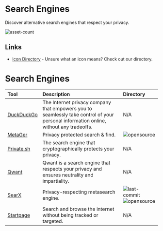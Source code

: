 # Search Engines 

Discover alternative search engines that respect your privacy.

![asset-count](https://img.shields.io/badge/Tools%20%26%20Resources%20Available-6-3c85d4?style=for-the-badge)

## Links <!-- {docsify-ignore} -->

- [Icon Directory](../ICONS.md) - Unsure what an icon means? Check out our directory.

# Search Engines

| Tool | Description | Directory |
| :--- | :--- | :--- |
| [DuckDuckGo](https://duckduckgo.com) | The Internet privacy company that empowers you to seamlessly take control of your personal information online, without any tradeoffs. | N/A |
| [MetaGer](https://metager.org/) | Privacy protected search & find.  | ![opensource](https://raw.githubusercontent.com/0xPGP/SecTools/main/docs/icons/opensource.png) |
| [Private.sh](https://private.sh/) | The search engine that cryptographically protects your privacy. | N/A |
| [Qwant](https://www.qwant.com/) | Qwant is a search engine that respects your privacy and ensures neutrality and impartiality. | N/A |
| [SearX](https://github.com/searx/searx) | Privacy-respecting metasearch engine. | ![last-commit](https://img.shields.io/github/last-commit/searx/searx?color=3c85d4&style=flat-square) ![opensource](https://raw.githubusercontent.com/0xPGP/SecTools/main/docs/icons/opensource.png) | 
| [Startpage](https://www.startpage.com/) | Search and browse the internet without being tracked or targeted. | N/A |

